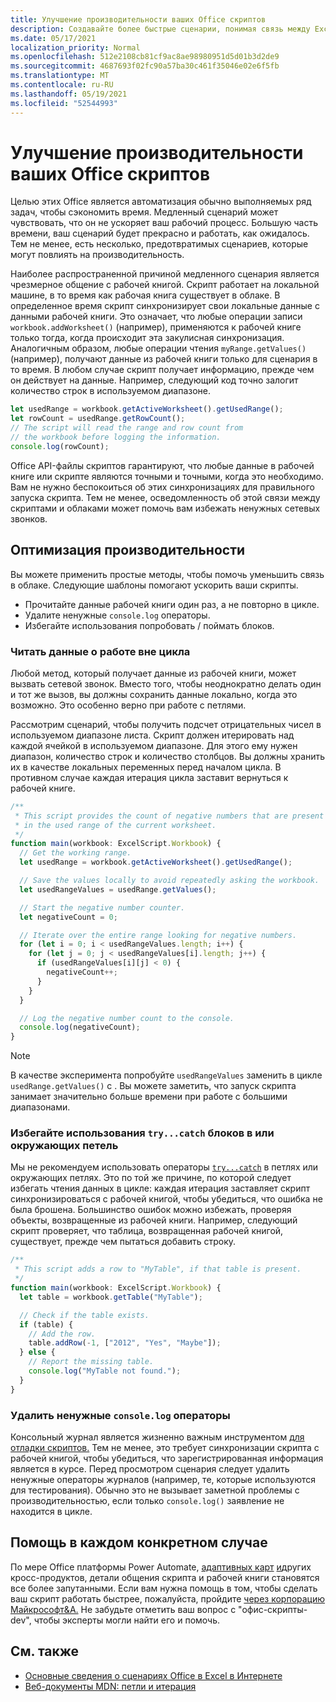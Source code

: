 ```yaml
---
title: Улучшение производительности ваших Office скриптов
description: Создавайте более быстрые сценарии, понимая связь между Excel и вашим скриптом.
ms.date: 05/17/2021
localization_priority: Normal
ms.openlocfilehash: 512e2108cb81cf9ac8ae98980951d5d01b3d2de9
ms.sourcegitcommit: 4687693f02fc90a57ba30c461f35046e02e6f5fb
ms.translationtype: MT
ms.contentlocale: ru-RU
ms.lasthandoff: 05/19/2021
ms.locfileid: "52544993"
---
```

# <a name="improve-the-performance-of-your-office-scripts"></a>Улучшение производительности ваших Office скриптов

Целью этих Office является автоматизация обычно выполняемых ряд задач, чтобы сэкономить время. Медленный сценарий может чувствовать, что он не ускоряет ваш рабочий процесс. Большую часть времени, ваш сценарий будет прекрасно и работать, как ожидалось. Тем не менее, есть несколько, предотвратимых сценариев, которые могут повлиять на производительность.

Наиболее распространенной причиной медленного сценария является чрезмерное общение с рабочей книгой. Скрипт работает на локальной машине, в то время как рабочая книга существует в облаке. В определенное время скрипт синхронизирует свои локальные данные с данными рабочей книги. Это означает, что любые операции записи `workbook.addWorksheet()` (например), применяются к рабочей книге только тогда, когда происходит эта закулисная синхронизация. Аналогичным образом, любые операции чтения `myRange.getValues()` (например), получают данные из рабочей книги только для сценария в то время. В любом случае скрипт получает информацию, прежде чем он действует на данные. Например, следующий код точно залогит количество строк в используемом диапазоне.

```TypeScript
let usedRange = workbook.getActiveWorksheet().getUsedRange();
let rowCount = usedRange.getRowCount();
// The script will read the range and row count from
// the workbook before logging the information.
console.log(rowCount);
```

Office API-файлы скриптов гарантируют, что любые данные в рабочей книге или скрипте являются точными и точными, когда это необходимо. Вам не нужно беспокоиться об этих синхронизациях для правильного запуска скрипта. Тем не менее, осведомленность об этой связи между скриптами и облаками может помочь вам избежать ненужных сетевых звонков.

## <a name="performance-optimizations"></a>Оптимизация производительности

Вы можете применить простые методы, чтобы помочь уменьшить связь в облаке. Следующие шаблоны помогают ускорить ваши скрипты.

- Прочитайте данные рабочей книги один раз, а не повторно в цикле.
- Удалите ненужные `console.log` операторы.
- Избегайте использования попробовать / поймать блоков.

### <a name="read-workbook-data-outside-of-a-loop"></a>Читать данные о работе вне цикла

Любой метод, который получает данные из рабочей книги, может вызвать сетевой звонок. Вместо того, чтобы неоднократно делать один и тот же вызов, вы должны сохранить данные локально, когда это возможно. Это особенно верно при работе с петлями.

Рассмотрим сценарий, чтобы получить подсчет отрицательных чисел в используемом диапазоне листа. Скрипт должен итерировать над каждой ячейкой в используемом диапазоне. Для этого ему нужен диапазон, количество строк и количество столбцов. Вы должны хранить их в качестве локальных переменных перед началом цикла. В противном случае каждая итерация цикла заставит вернуться к рабочей книге.

```TypeScript
/**
 * This script provides the count of negative numbers that are present
 * in the used range of the current worksheet.
 */
function main(workbook: ExcelScript.Workbook) {
  // Get the working range.
  let usedRange = workbook.getActiveWorksheet().getUsedRange();

  // Save the values locally to avoid repeatedly asking the workbook.
  let usedRangeValues = usedRange.getValues();

  // Start the negative number counter.
  let negativeCount = 0;

  // Iterate over the entire range looking for negative numbers.
  for (let i = 0; i < usedRangeValues.length; i++) {
    for (let j = 0; j < usedRangeValues[i].length; j++) {
      if (usedRangeValues[i][j] < 0) {
        negativeCount++;
      }
    }
  }

  // Log the negative number count to the console.
  console.log(negativeCount);
}
```

> [!NOTE]
> В качестве эксперимента попробуйте `usedRangeValues` заменить в цикле `usedRange.getValues()` с . Вы можете заметить, что запуск скрипта занимает значительно больше времени при работе с большими диапазонами.

### <a name="avoid-using-trycatch-blocks-in-or-surrounding-loops"></a>Избегайте использования `try...catch` блоков в или окружающих петель

Мы не рекомендуем использовать операторы [`try...catch`](https://developer.mozilla.org/docs/Web/JavaScript/Reference/Statements/try...catch) в петлях или окружающих петлях. Это по той же причине, по которой следует избегать чтения данных в цикле: каждая итерация заставляет скрипт синхронизироваться с рабочей книгой, чтобы убедиться, что ошибка не была брошена. Большинство ошибок можно избежать, проверяя объекты, возвращенные из рабочей книги. Например, следующий скрипт проверяет, что таблица, возвращенная рабочей книгой, существует, прежде чем пытаться добавить строку.

```TypeScript
/**
 * This script adds a row to "MyTable", if that table is present.
 */
function main(workbook: ExcelScript.Workbook) {
  let table = workbook.getTable("MyTable");

  // Check if the table exists.
  if (table) {
    // Add the row.
    table.addRow(-1, ["2012", "Yes", "Maybe"]);
  } else {
    // Report the missing table.
    console.log("MyTable not found.");
  }
}
```

### <a name="remove-unnecessary-consolelog-statements"></a>Удалить ненужные `console.log` операторы

Консольный журнал является жизненно важным инструментом [для отладки скриптов.](../testing/troubleshooting.md) Тем не менее, это требует синхронизации скрипта с рабочей книгой, чтобы убедиться, что зарегистрированная информация является в курсе. Перед просмотром сценария следует удалить ненужные операторы журналов (например, те, которые используются для тестирования). Обычно это не вызывает заметной проблемы с производительностью, если только `console.log()` заявление не находится в цикле.

## <a name="case-by-case-help"></a>Помощь в каждом конкретном случае

По мере Office платформы Power Automate, [адаптивных карт](/adaptive-cards) [и](https://flow.microsoft.com/)других кросс-продуктов, детали общения скрипта и рабочей книги становятся все более запутанными. Если вам нужна помощь в том, чтобы сделать ваш скрипт работать быстрее, пожалуйста, пройдите [через корпорацию Майкрософт&A.](/answers/topics/office-scripts-dev.html) Не забудьте отметить ваш вопрос с "офис-скрипты-dev", чтобы эксперты могли найти его и помочь.

## <a name="see-also"></a>См. также

- [Основные сведения о сценариях Office в Excel в Интернете](scripting-fundamentals.md)
- [Веб-документы MDN: петли и итерация](https://developer.mozilla.org/docs/Web/JavaScript/Guide/Loops_and_iteration)
